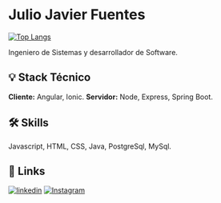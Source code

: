 
# Julio Javier Fuentes

[![Top Langs](https://github-readme-stats.vercel.app/api/top-langs/?username=JulioJavif&layout=compact)](https://github.com/anuraghazra/github-readme-stats)

Ingeniero de Sistemas y desarrollador de Software.

## 💡 Stack Técnico
**Cliente:** Angular, Ionic.
**Servidor:** Node, Express, Spring Boot.
## 🛠 Skills
Javascript, HTML, CSS, Java, PostgreSql, MySql.
## 🔗 Links
[![linkedin](https://img.shields.io/badge/linkedin-0A66C2?style=for-the-badge&logo=linkedin&logoColor=white)](https://www.linkedin.com/in/juliojavif/)
[![Instagram](https://img.shields.io/badge/instagram-FA4EE7?style=for-the-badge&logo=instagram&logoColor=white)](https://www.instagram.com/juliofts99/)
<!-- ![Anurag's GitHub stats](https://github-readme-stats.vercel.app/api?username=JulioJavif&show_icons=true&theme=radical) -->
